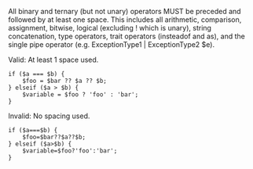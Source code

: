 All binary and ternary (but not unary) operators MUST be preceded and followed by at least one space. This includes all arithmetic, comparison, assignment, bitwise, logical (excluding ! which is unary), string concatenation, type operators, trait operators (insteadof and as), and the single pipe operator (e.g. ExceptionType1 | ExceptionType2 $e).

Valid: At least 1 space used.
```
if ($a === $b) {
    $foo = $bar ?? $a ?? $b;
} elseif ($a > $b) {
    $variable = $foo ? 'foo' : 'bar';
}
```

Invalid: No spacing used.
```
if ($a===$b) {
    $foo=$bar??$a??$b;
} elseif ($a>$b) {
    $variable=$foo?'foo':'bar';
}
```
